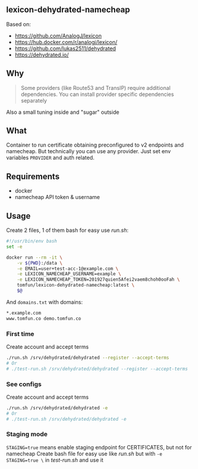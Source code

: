 ## lexicon-dehydrated-namecheap

Based on:
 - https://github.com/AnalogJ/lexicon
 - https://hub.docker.com/r/analogj/lexicon/
 - https://github.com/lukas2511/dehydrated
 - https://dehydrated.io/

## Why

> Some providers (like Route53 and TransIP) require additional dependencies. You can install provider specific dependencies separately

Also a small tuning inside and "sugar" outside

## What

Container to run certificate obtaining preconfigured to v2 endpoints and namecheap.
But technically you can use any provider. Just set env variables `PROVIDER` and auth related.

## Requirements
 - docker
 - namecheap API token & username

## Usage

Create 2 files, 1 of them bash for easy use *run.sh*:
```bash
#!/usr/bin/env bash
set -e

docker run --rm -it \
    -v ${PWD}:/data \
	-e EMAIL=user+test-acc-1@example.com \
	-e LEXICON_NAMECHEAP_USERNAME=example \
    -e LEXICON_NAMECHEAP_TOKEN=201927quien5Afei2vaem8choh0ooFah \
	tomfun/lexicon-dehydrated-namecheap:latest \
	$@
```

And `domains.txt` with domains:
```txt
*.example.com
www.tomfun.co demo.tomfun.co
```

### First time
Create account and accept terms
```bash
./run.sh /srv/dehydrated/dehydrated --register --accept-terms
# Or
# ./test-run.sh /srv/dehydrated/dehydrated --register --accept-terms
```

### See configs
Create account and accept terms
```bash
./run.sh /srv/dehydrated/dehydrated -e
# Or
# ./test-run.sh /srv/dehydrated/dehydrated -e
```

### Staging mode

`STAGING=true` means enable staging endpoint for CERTIFICATES, but not for namecheap
Create bash file for easy use like *run.sh* but with `-e STAGING=true \` in *test-run.sh* and use it
